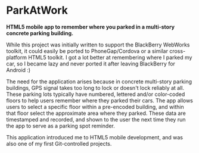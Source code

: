 # ParkAtWork

**HTML5 mobile app to remember where you parked in a multi-story concrete parking building.**

While this project was initially written to support the BlackBerry WebWorks toolkit, it could easily be ported to PhoneGap/Cordova or a similar cross-platform HTML5 toolkit.  I got a lot better at remembering where I parked my car, so I became lazy and never ported it after leaving BlackBerry for Android :)

The need for the application arises because in concrete multi-story parking buildings, GPS signal takes too long to lock or doesn't lock reliably at all.  These parking lots typically have numbered, lettered and/or color-coded floors to help users remember where they parked their cars.  The app allows users to select a specific floor within a pre-encoded building, and within that floor select the approximate area where they parked.  These data are timestamped and recorded, and shown to the user the next time they run the app to serve as a parking spot reminder.

This application introduced me to HTML5 mobile development, and was also one of my first Git-controlled projects.

